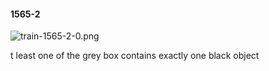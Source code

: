 #### 1565-2
![train-1565-2-0.png](https://github.com/lil-lab/nlvr/raw/master/nlvr/train/images/3/train-1565-2-0.png "train-1565-2-0.png")

t least one of the  grey box contains exactly one black object
